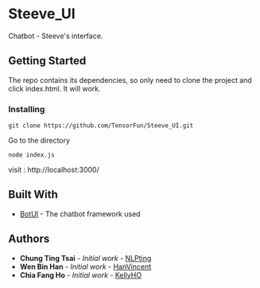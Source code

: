 # Steeve_UI

Chatbot - Steeve's interface.

## Getting Started

The repo contains its dependencies, so only need to clone the project and click index.html. It will work.


### Installing

```
git clone https://github.com/TensorFun/Steeve_UI.git
```

Go to the directory
```
node index.js
```

visit : http://localhost:3000/

## Built With

* [BotUI](https://github.com/botui/botui) - The chatbot framework used


## Authors

* **Chung Ting Tsai** - *Initial work* - [NLPting](https://github.com/NLPting)
* **Wen Bin Han** - *Initial work* - [HanVincent](https://github.com/HanVincent)
* **Chia Fang Ho** - *Initial work* - [KellyHO](https://github.com/KellyHO)

